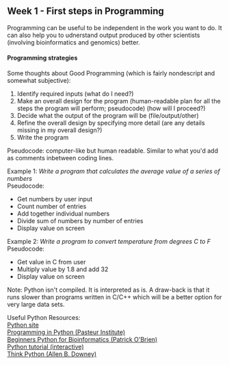 ## Week 1 - First steps in Programming

Programming can be useful to be independent in the work you want to do. It can also help you to udnerstand output produced by other scientists (involving bioinformatics and genomics) better.

#### Programming strategies

Some thoughts about Good Programming (which is fairly nondescript and somewhat subjective): 

1. Identify required inputs (what do I need?)
2. Make an overall design for the program (human-readable plan for all the steps the program will perform; pseudocode) (how will I proceed?)
3. Decide what the output of the program will be (file/output/other)
4. Refine the overall design by specifying more detail (are any details missing in my overall design?)
5. Write the program

Pseudocode: computer-like but human readable. Similar to what you'd add as comments inbetween coding lines.

Example 1: *Write a program that calculates the average value of a series of numbers*  
Pseudocode:
 - Get numbers by user input
 - Count number of entries
 - Add together individual numbers
 - Divide sum of numbers by number of entries
 - Display value on screen

Example 2: *Write a program to convert temperature from degrees C to F*  
Pseudocode:
- Get value in C from user
- Multiply value by 1.8 and add 32
- Display value on screen

Note: Python isn't compiled. It is interpreted as is. A draw-back is that it runs slower than programs written in C/C++ which will be a better option for very large data sets.

Useful Python Resources:  
[Python site](http://www.python.org)  
[Programming in Python (Pasteur Institute)](http://www.pasteur.fr/formation/infobio/python/)  
[Beginners Python for Bioinformatics (Patrick O'Brien)](http://www.onlamp.com/pub/a/python/2002/10/17/biopython.html)  
[Python tutorial (interactive)](LearnPython.org)  
[Think Python (Allen B. Downey)](http://www.greenteapress.com/thinkpython/)  


